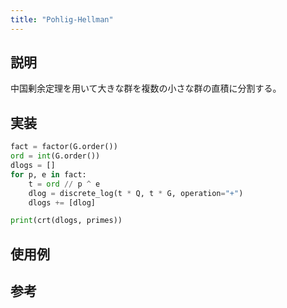 ```yaml
---
title: "Pohlig-Hellman"
---
```


## 説明

中国剰余定理を用いて大きな群を複数の小さな群の直積に分割する。

## 実装

```python
fact = factor(G.order())
ord = int(G.order())
dlogs = []
for p, e in fact:
    t = ord // p ^ e
    dlog = discrete_log(t * Q, t * G, operation="+")
    dlogs += [dlog]

print(crt(dlogs, primes))
```

## 使用例

## 参考
